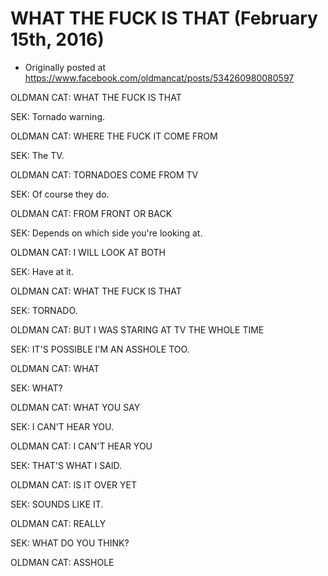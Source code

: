 # WHAT THE FUCK IS THAT (February 15th, 2016)

 * Originally posted at https://www.facebook.com/oldmancat/posts/534260980080597

OLDMAN CAT: WHAT THE FUCK IS THAT

SEK: Tornado warning.

OLDMAN CAT: WHERE THE FUCK IT COME FROM

SEK: The TV.

OLDMAN CAT: TORNADOES COME FROM TV

SEK: Of course they do.

OLDMAN CAT: FROM FRONT OR BACK

SEK: Depends on which side you're looking at.

OLDMAN CAT: I WILL LOOK AT BOTH

SEK: Have at it.

OLDMAN CAT: WHAT THE FUCK IS THAT

SEK: TORNADO.

OLDMAN CAT: BUT I WAS STARING AT TV THE WHOLE TIME

SEK: IT'S POSSIBLE I'M AN ASSHOLE TOO.

OLDMAN CAT: WHAT

SEK: WHAT?

OLDMAN CAT: WHAT YOU SAY

SEK: I CAN'T HEAR YOU.

OLDMAN CAT: I CAN'T HEAR YOU

SEK: THAT'S WHAT I SAID.

OLDMAN CAT: IS IT OVER YET

SEK: SOUNDS LIKE IT.

OLDMAN CAT: REALLY

SEK: WHAT DO YOU THINK?

OLDMAN CAT: ASSHOLE

